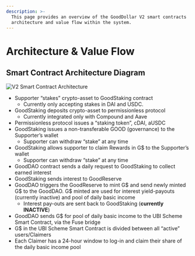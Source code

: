 ```yaml
---
description: >-
  This page provides an overview of the GoodDollar V2 smart contracts
  architecture and value flow within the system.
---
```


# Architecture & Value Flow



## Smart Contract Architecture Diagram

![V2 Smart Contract Architecture](../.gitbook/assets/spaces\_-LfsEjhezedCgGFXCkms\_uploads\_n5FWfRBC6IBX8Ui2nM2p\_0.png)



* Supporter “stakes” crypto-asset to GoodStaking contract&#x20;
  * Currently only accepting stakes in DAI and USDC.
* GoodStaking deposits crypto-asset to permissionless protocol
  * Currently integrated only with Compound and Aave
* Permissionless protocol issues a “staking token”, cDAI, aUSDC&#x20;
* GoodStaking issues a non-transferable GOOD (governance) to the Supporter’s wallet
  * Supporter can withdraw “stake” at any time
* GoodStaking allows supporter to claim Rewards in G$ to the Supporter’s wallet
  * Supporter can withdraw “stake” at any time
* GoodDAO contract sends a daily request to GoodStaking to collect earned interest
* GoodStaking sends interest to GoodReserve
* GoodDAO triggers the GoodReserve to mint G$ and send newly minted G$ to the GoodDAO. G$ minted are used for interest yield-payouts (currently inactive) and pool of daily basic income&#x20;
  * Interest pay-outs are sent back to GoodStaking (**currently INACTIVE**)
* GoodDAO sends G$ for pool of daily basic income to the UBI Scheme Smart Contract, via the Fuse bridge
* G$ in the UBI Scheme Smart Contract is divided between all “active” users/Claimers
* Each Claimer has a 24-hour window to log-in and claim their share of the daily basic income pool
